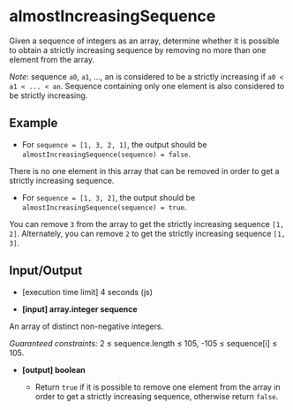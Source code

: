# almostIncreasingSequence

Given a sequence of integers as an array, determine whether it is possible to obtain a strictly increasing sequence by removing no more than one element from the array.

_Note_: sequence `a0`, `a1`, ..., an is considered to be a strictly increasing if `a0 < a1 < ... < an`. Sequence containing only one element is also considered to be strictly increasing.


## Example

* For `sequence = [1, 3, 2, 1]`, the output should be
`almostIncreasingSequence(sequence) = false`.

There is no one element in this array that can be removed in order to get a strictly increasing sequence.

* For `sequence = [1, 3, 2]`, the output should be
`almostIncreasingSequence(sequence) = true`.

You can remove `3` from the array to get the strictly increasing sequence `[1, 2]`. Alternately, you can remove `2` to get the strictly increasing sequence `[1, 3]`.

## Input/Output

* [execution time limit] 4 seconds (js)

* **[input] array.integer sequence**

An array of distinct non-negative integers.

_Guaranteed constraints:_
2 ≤ sequence.length ≤ 105,
-105 ≤ sequence[i] ≤ 105.

* **[output] boolean**

  * Return `true` if it is possible to remove one element from the array in order to get a strictly increasing sequence, otherwise return `false`.

